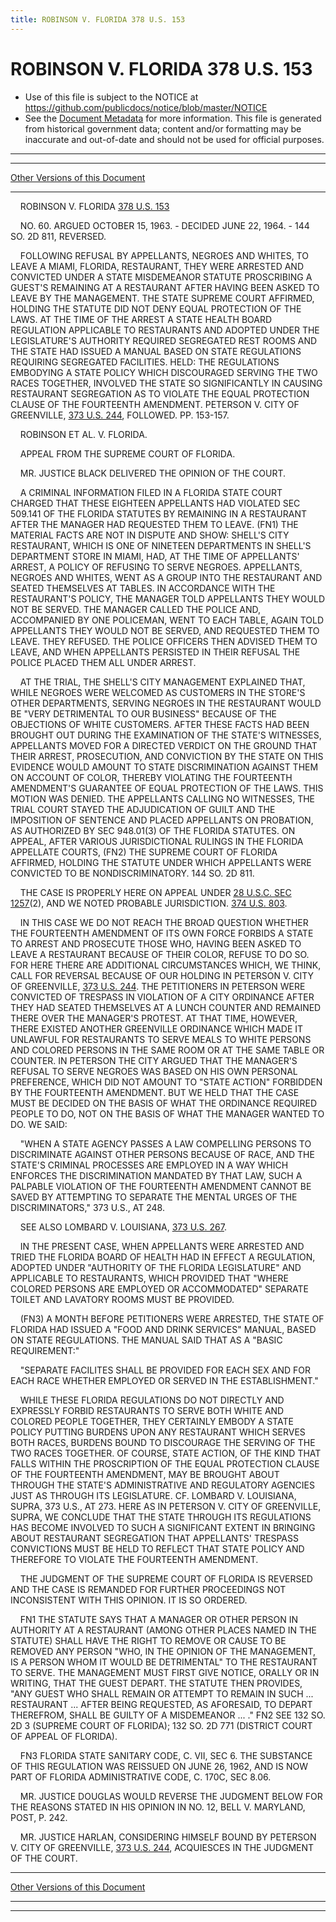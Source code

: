 ```yaml
---
title: ROBINSON V. FLORIDA 378 U.S. 153
---
```


# ROBINSON V. FLORIDA 378 U.S. 153

* Use of this file is subject to the NOTICE at https://github.com/publicdocs/notice/blob/master/NOTICE
* See the [Document Metadata](../../../index.md) for more information.
  This file is generated from historical government data; content and/or formatting may be inaccurate and out-of-date and should not be used for official purposes.

----------
----------

[Other Versions of this Document](https://publicdocs.github.io/go/links?ns=uslm-x&ref=%2Fus%2Fcourts%2Fscotus%2FusReporter%2F378%2F153)

----------

    ROBINSON V. FLORIDA [378 U.S. 153][/us/courts/scotus/usReporter/378/153]

    NO. 60.  ARGUED OCTOBER 15, 1963.  - DECIDED JUNE 22, 1964.  - 144 SO. 2D 811, REVERSED.

    FOLLOWING REFUSAL BY APPELLANTS, NEGROES AND WHITES, TO LEAVE A MIAMI, FLORIDA, RESTAURANT, THEY WERE ARRESTED AND CONVICTED UNDER A STATE MISDEMEANOR STATUTE PROSCRIBING A GUEST'S REMAINING AT A RESTAURANT AFTER HAVING BEEN ASKED TO LEAVE BY THE MANAGEMENT.  THE STATE SUPREME COURT AFFIRMED, HOLDING THE STATUTE DID NOT DENY EQUAL PROTECTION OF THE LAWS.  AT THE TIME OF THE ARREST A STATE HEALTH BOARD REGULATION APPLICABLE TO RESTAURANTS AND ADOPTED UNDER THE LEGISLATURE'S AUTHORITY REQUIRED SEGREGATED REST ROOMS AND THE STATE HAD ISSUED A MANUAL BASED ON STATE REGULATIONS REQUIRING SEGREGATED FACILITIES.  HELD:  THE REGULATIONS EMBODYING A STATE POLICY WHICH DISCOURAGED SERVING THE TWO RACES TOGETHER, INVOLVED THE STATE SO SIGNIFICANTLY IN CAUSING RESTAURANT SEGREGATION AS TO VIOLATE THE EQUAL PROTECTION CLAUSE OF THE FOURTEENTH AMENDMENT.  PETERSON V. CITY OF GREENVILLE, [373 U.S. 244][/us/courts/scotus/usReporter/373/244], FOLLOWED.  PP. 153-157.

    ROBINSON ET AL. V. FLORIDA.

    APPEAL FROM THE SUPREME COURT OF FLORIDA.

    MR. JUSTICE BLACK DELIVERED THE OPINION OF THE COURT.

    A CRIMINAL INFORMATION FILED IN A FLORIDA STATE COURT CHARGED THAT THESE EIGHTEEN APPELLANTS HAD VIOLATED SEC 509.141 OF THE FLORIDA STATUTES BY REMAINING IN A RESTAURANT AFTER THE MANAGER HAD REQUESTED THEM TO LEAVE.  (FN1)  THE MATERIAL FACTS ARE NOT IN DISPUTE AND SHOW: SHELL'S CITY RESTAURANT, WHICH IS ONE OF NINETEEN DEPARTMENTS IN SHELL'S DEPARTMENT STORE IN MIAMI, HAD, AT THE TIME OF APPELLANTS' ARREST, A POLICY OF REFUSING TO SERVE NEGROES.  APPELLANTS, NEGROES AND WHITES, WENT AS A GROUP INTO THE RESTAURANT AND SEATED THEMSELVES AT TABLES.  IN ACCORDANCE WITH THE RESTAURANT'S POLICY, THE MANAGER TOLD APPELLANTS THEY WOULD NOT BE SERVED.  THE MANAGER CALLED THE POLICE AND, ACCOMPANIED BY ONE POLICEMAN, WENT TO EACH TABLE, AGAIN TOLD APPELLANTS THEY WOULD NOT BE SERVED, AND REQUESTED THEM TO LEAVE.  THEY REFUSED.  THE POLICE OFFICERS THEN ADVISED THEM TO LEAVE, AND WHEN APPELLANTS PERSISTED IN THEIR REFUSAL THE POLICE PLACED THEM ALL UNDER ARREST.

    AT THE TRIAL, THE SHELL'S CITY MANAGEMENT EXPLAINED THAT, WHILE NEGROES WERE WELCOMED AS CUSTOMERS IN THE STORE'S OTHER DEPARTMENTS, SERVING NEGROES IN THE RESTAURANT WOULD BE "VERY DETRIMENTAL TO OUR BUSINESS" BECAUSE OF THE OBJECTIONS OF WHITE CUSTOMERS.  AFTER THESE FACTS HAD BEEN BROUGHT OUT DURING THE EXAMINATION OF THE STATE'S WITNESSES, APPELLANTS MOVED FOR A DIRECTED VERDICT ON THE GROUND THAT THEIR ARREST, PROSECUTION, AND CONVICTION BY THE STATE ON THIS EVIDENCE WOULD AMOUNT TO STATE DISCRIMINATION AGAINST THEM ON ACCOUNT OF COLOR, THEREBY VIOLATING THE FOURTEENTH AMENDMENT'S GUARANTEE OF EQUAL PROTECTION OF THE LAWS.  THIS MOTION WAS DENIED.  THE APPELLANTS CALLING NO WITNESSES, THE TRIAL COURT STAYED THE ADJUDICATION OF GUILT AND THE IMPOSITION OF SENTENCE AND PLACED APPELLANTS ON PROBATION, AS AUTHORIZED BY SEC 948.01(3) OF THE FLORIDA STATUTES.  ON APPEAL, AFTER VARIOUS JURISDICTIONAL RULINGS IN THE FLORIDA APPELLATE COURTS,  (FN2) THE SUPREME COURT OF FLORIDA AFFIRMED, HOLDING THE STATUTE UNDER WHICH APPELLANTS WERE CONVICTED TO BE NONDISCRIMINATORY.   144 SO. 2D 811.

    THE CASE IS PROPERLY HERE ON APPEAL UNDER [28 U.S.C.  SEC 1257][/us/usc/t28/s1257](2), AND WE NOTED PROBABLE JURISDICTION.  [374 U.S. 803][/us/courts/scotus/usReporter/374/803].

    IN THIS CASE WE DO NOT REACH THE BROAD QUESTION WHETHER THE FOURTEENTH AMENDMENT OF ITS OWN FORCE FORBIDS A STATE TO ARREST AND PROSECUTE THOSE WHO, HAVING BEEN ASKED TO LEAVE A RESTAURANT BECAUSE OF THEIR COLOR, REFUSE TO DO SO.  FOR HERE THERE ARE ADDITIONAL CIRCUMSTANCES WHICH, WE THINK, CALL FOR REVERSAL BECAUSE OF OUR HOLDING IN PETERSON V. CITY OF GREENVILLE, [373 U.S. 244][/us/courts/scotus/usReporter/373/244].  THE PETITIONERS IN PETERSON WERE CONVICTED OF TRESPASS IN VIOLATION OF A CITY ORDINANCE AFTER THEY HAD SEATED THEMSELVES AT A LUNCH COUNTER AND REMAINED THERE OVER THE MANAGER'S PROTEST.  AT THAT TIME, HOWEVER, THERE EXISTED ANOTHER GREENVILLE ORDINANCE WHICH MADE IT UNLAWFUL FOR RESTAURANTS TO SERVE MEALS TO WHITE PERSONS AND COLORED PERSONS IN THE SAME ROOM OR AT THE SAME TABLE OR COUNTER.  IN PETERSON THE CITY ARGUED THAT THE MANAGER'S REFUSAL TO SERVE NEGROES WAS BASED ON HIS OWN PERSONAL PREFERENCE, WHICH DID NOT AMOUNT TO "STATE ACTION" FORBIDDEN BY THE FOURTEENTH AMENDMENT.  BUT WE HELD THAT THE CASE MUST BE DECIDED ON THE BASIS OF WHAT THE ORDINANCE REQUIRED PEOPLE TO DO, NOT ON THE BASIS OF WHAT THE MANAGER WANTED TO DO.  WE SAID:

    "WHEN A STATE AGENCY PASSES A LAW COMPELLING PERSONS TO DISCRIMINATE AGAINST OTHER PERSONS BECAUSE OF RACE, AND THE STATE'S CRIMINAL PROCESSES ARE EMPLOYED IN A WAY WHICH ENFORCES THE DISCRIMINATION MANDATED BY THAT LAW, SUCH A PALPABLE VIOLATION OF THE FOURTEENTH AMENDMENT CANNOT BE SAVED BY ATTEMPTING TO SEPARATE THE MENTAL URGES OF THE DISCRIMINATORS,"  373 U.S., AT 248.

    SEE ALSO LOMBARD V. LOUISIANA, [373 U.S. 267][/us/courts/scotus/usReporter/373/267].

    IN THE PRESENT CASE, WHEN APPELLANTS WERE ARRESTED AND TRIED THE FLORIDA BOARD OF HEALTH HAD IN EFFECT A REGULATION, ADOPTED UNDER "AUTHORITY OF THE FLORIDA LEGISLATURE" AND APPLICABLE TO RESTAURANTS, WHICH PROVIDED THAT "WHERE COLORED PERSONS ARE EMPLOYED OR ACCOMMODATED" SEPARATE TOILET AND LAVATORY ROOMS MUST BE PROVIDED.

    (FN3)  A MONTH BEFORE PETITIONERS WERE ARRESTED, THE STATE OF FLORIDA HAD ISSUED A "FOOD AND DRINK SERVICES" MANUAL, BASED ON STATE REGULATIONS.  THE MANUAL SAID THAT AS A "BASIC REQUIREMENT:"

    "SEPARATE FACILITES SHALL BE PROVIDED FOR EACH SEX AND FOR EACH RACE WHETHER EMPLOYED OR SERVED IN THE ESTABLISHMENT."

    WHILE THESE FLORIDA REGULATIONS DO NOT DIRECTLY AND EXPRESSLY FORBID RESTAURANTS TO SERVE BOTH WHITE AND COLORED PEOPLE TOGETHER, THEY CERTAINLY EMBODY A STATE POLICY PUTTING BURDENS UPON ANY RESTAURANT WHICH SERVES BOTH RACES, BURDENS BOUND TO DISCOURAGE THE SERVING OF THE TWO RACES TOGETHER.  OF COURSE, STATE ACTION, OF THE KIND THAT FALLS WITHIN THE PROSCRIPTION OF THE EQUAL PROTECTION CLAUSE OF THE FOURTEENTH AMENDMENT, MAY BE BROUGHT ABOUT THROUGH THE STATE'S ADMINISTRATIVE AND REGULATORY AGENCIES JUST AS THROUGH ITS LEGISLATURE.  CF. LOMBARD V. LOUISIANA, SUPRA, 373 U.S., AT 273.  HERE AS IN PETERSON V. CITY OF GREENVILLE, SUPRA, WE CONCLUDE THAT THE STATE THROUGH ITS REGULATIONS HAS BECOME INVOLVED TO SUCH A SIGNIFICANT EXTENT IN BRINGING ABOUT RESTAURANT SEGREGATION THAT APPELLANTS' TRESPASS CONVICTIONS MUST BE HELD TO REFLECT THAT STATE POLICY AND THEREFORE TO VIOLATE THE FOURTEENTH AMENDMENT.

    THE JUDGMENT OF THE SUPREME COURT OF FLORIDA IS REVERSED AND THE CASE IS REMANDED FOR FURTHER PROCEEDINGS NOT INCONSISTENT WITH THIS OPINION.  IT IS SO ORDERED.

    FN1  THE STATUTE SAYS THAT A MANAGER OR OTHER PERSON IN AUTHORITY AT A RESTAURANT (AMONG OTHER PLACES NAMED IN THE STATUTE) SHALL HAVE THE RIGHT TO REMOVE OR CAUSE TO BE REMOVED ANY PERSON "WHO, IN THE OPINION OF THE MANAGEMENT, IS A PERSON WHOM IT WOULD BE DETRIMENTAL" TO THE RESTAURANT TO SERVE.  THE MANAGEMENT MUST FIRST GIVE NOTICE, ORALLY OR IN WRITING, THAT THE GUEST DEPART.  THE STATUTE THEN PROVIDES, "ANY GUEST WHO SHALL REMAIN OR ATTEMPT TO REMAIN IN SUCH  ...  RESTAURANT ...  AFTER BEING REQUESTED, AS AFORESAID, TO DEPART THEREFROM, SHALL BE GUILTY OF A MISDEMEANOR  ...  ." FN2  SEE 132 SO. 2D 3 (SUPREME COURT OF FLORIDA); 132 SO. 2D 771 (DISTRICT COURT OF APPEAL OF FLORIDA).

    FN3  FLORIDA STATE SANITARY CODE, C. VII, SEC 6.  THE SUBSTANCE OF THIS REGULATION WAS REISSUED ON JUNE 26, 1962, AND IS NOW PART OF FLORIDA ADMINISTRATIVE CODE, C. 170C, SEC 8.06.

    MR. JUSTICE DOUGLAS WOULD REVERSE THE JUDGMENT BELOW FOR THE REASONS STATED IN HIS OPINION IN NO. 12, BELL V. MARYLAND, POST, P. 242.

    MR. JUSTICE HARLAN, CONSIDERING HIMSELF BOUND BY PETERSON V. CITY OF GREENVILLE, [373 U.S. 244][/us/courts/scotus/usReporter/373/244], ACQUIESCES IN THE JUDGMENT OF THE COURT.

----------

[Other Versions of this Document](https://publicdocs.github.io/go/links?ns=uslm-x&ref=%2Fus%2Fcourts%2Fscotus%2FusReporter%2F378%2F153)

----------
----------

[/us/courts/scotus/usReporter/378/153]: https://publicdocs.github.io/go/links?ns=uslm-x&ref=%2Fus%2Fcourts%2Fscotus%2FusReporter%2F378%2F153
[/us/courts/scotus/usReporter/373/244]: https://publicdocs.github.io/go/links?ns=uslm-x&ref=%2Fus%2Fcourts%2Fscotus%2FusReporter%2F373%2F244
[/us/usc/t28/s1257]: https://publicdocs.github.io/go/links?ns=uslm&ref=%2Fus%2Fusc%2Ft28%2Fs1257
[/us/courts/scotus/usReporter/374/803]: https://publicdocs.github.io/go/links?ns=uslm-x&ref=%2Fus%2Fcourts%2Fscotus%2FusReporter%2F374%2F803
[/us/courts/scotus/usReporter/373/244]: https://publicdocs.github.io/go/links?ns=uslm-x&ref=%2Fus%2Fcourts%2Fscotus%2FusReporter%2F373%2F244
[/us/courts/scotus/usReporter/373/267]: https://publicdocs.github.io/go/links?ns=uslm-x&ref=%2Fus%2Fcourts%2Fscotus%2FusReporter%2F373%2F267
[/us/courts/scotus/usReporter/373/244]: https://publicdocs.github.io/go/links?ns=uslm-x&ref=%2Fus%2Fcourts%2Fscotus%2FusReporter%2F373%2F244


